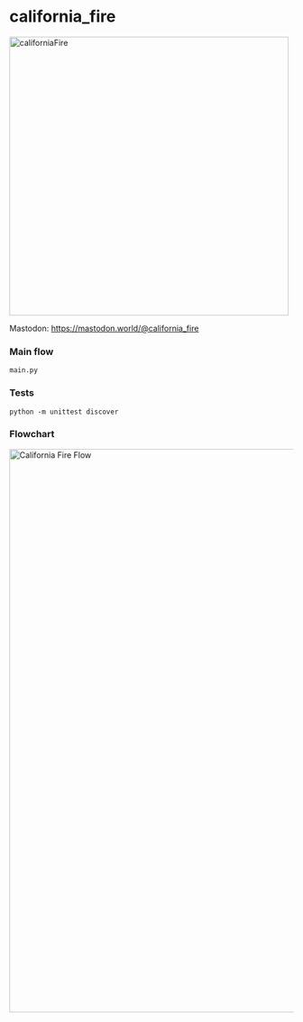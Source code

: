 # california_fire
<img width="495" alt="californiaFire" src="https://user-images.githubusercontent.com/20311850/230167565-88b3f7ce-9734-429b-9c2a-0556dafecc3d.png">


Mastodon: https://mastodon.world/@california_fire

### Main flow
```
main.py
```

### Tests
```
python -m unittest discover
```

### Flowchart 
<img width="1000" alt="California Fire Flow" src="https://github.com/miewliie/california_fire/assets/20311850/efae95e7-3df8-4f85-a27f-56543515f23b">
